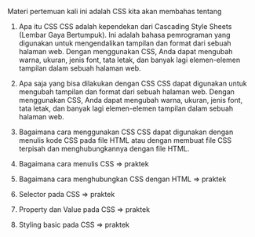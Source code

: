 Materi pertemuan kali ini adalah CSS
kita akan membahas tentang

1. Apa itu CSS
   CSS adalah kependekan dari Cascading Style Sheets (Lembar Gaya Bertumpuk). Ini adalah bahasa pemrograman yang digunakan untuk mengendalikan tampilan dan format dari sebuah halaman web. Dengan menggunakan CSS, Anda dapat mengubah warna, ukuran, jenis font, tata letak, dan banyak lagi elemen-elemen tampilan dalam sebuah halaman web.

2. Apa saja yang bisa dilakukan dengan CSS
   CSS dapat digunakan untuk mengubah tampilan dan format dari sebuah halaman web. Dengan menggunakan CSS, Anda dapat mengubah warna, ukuran, jenis font, tata letak, dan banyak lagi elemen-elemen tampilan dalam sebuah halaman web.

3. Bagaimana cara menggunakan CSS
   CSS dapat digunakan dengan menulis kode CSS pada file HTML atau dengan membuat file CSS terpisah dan menghubungkannya dengan file HTML.
4. Bagaimana cara menulis CSS => praktek
5. Bagaimana cara menghubungkan CSS dengan HTML => praktek
6. Selector pada CSS => praktek
7. Property dan Value pada CSS => praktek
8. Styling basic pada CSS => praktek
